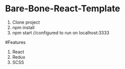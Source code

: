 # Bare-Bone-React-Template
1. Clone project
2. npm install
3. npm start //configured to run on localhost:3333

#Features
1. React
2. Redux
3. SCSS
